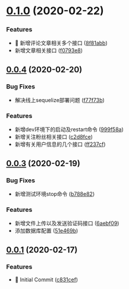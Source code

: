 # [0.1.0](https://github.com/khhh97/moblie-server/compare/v0.0.4...v0.1.0) (2020-02-22)


### Features

* :facepunch: 新增评论文章相关多个接口 ([8f81abb](https://github.com/khhh97/moblie-server/commit/8f81abb29863cf215d04d932a60ad9b2294da0f7))
* 新增文章相关接口 ([f0793e8](https://github.com/khhh97/moblie-server/commit/f0793e87c57e6a8979def0727f748240ef67007d))



## [0.0.4](https://github.com/khhh97/moblie-server/compare/v0.0.3...v0.0.4) (2020-02-20)


### Bug Fixes

* 解决线上sequelize部署问题 ([f77f73b](https://github.com/khhh97/moblie-server/commit/f77f73bc6d4c50b4b1548ccb5b36b8be10ea1d26))


### Features

* 新增dev环境下的启动及restart命令 ([999f58a](https://github.com/khhh97/moblie-server/commit/999f58aa32efc62cdee1347b018ecdb40e7cba9e))
* 新增关注粉丝相关接口 ([c2d8fce](https://github.com/khhh97/moblie-server/commit/c2d8fce111de16836d4b66feaaddd78fab75abc8))
* 新增有关用户信息的几个接口 ([ff237cf](https://github.com/khhh97/moblie-server/commit/ff237cf9f64aaaf3d07024e074efa95f664edcc6))



## [0.0.3](https://github.com/khhh97/moblie-server/compare/v0.0.1...v0.0.3) (2020-02-19)


### Bug Fixes

* 新增测试环境stop命令 ([b788e82](https://github.com/khhh97/moblie-server/commit/b788e825306f8039946db28a41732daa53fe0254))


### Features

* 新增文件上传以及发送验证码接口 ([6aebf09](https://github.com/khhh97/moblie-server/commit/6aebf0970bbac054cb6e3e5e7fc99b0f16bceb24))
* 添加数据库配置 ([51e469b](https://github.com/khhh97/moblie-server/commit/51e469b8a4fb16e780e4625e0c3e570e4ea154ff))



## [0.0.1](https://github.com/khhh97/moblie-server/compare/c831cef5cdcd08f3e672b16e181288d05768735f...v0.0.1) (2020-02-17)


### Features

* :tada: Initial Commit ([c831cef](https://github.com/khhh97/moblie-server/commit/c831cef5cdcd08f3e672b16e181288d05768735f))



